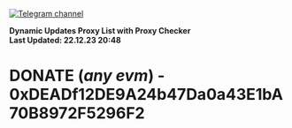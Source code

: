 [![Telegram channel](https://img.shields.io/endpoint?url=https://runkit.io/damiankrawczyk/telegram-badge/branches/master?url=https://t.me/n4z4v0d)](https://t.me/n4z4v0d) 

**Dynamic Updates Proxy List with Proxy Checker**  
**Last Updated: 22.12.23 20:48**

# DONATE (_any evm_) - 0xDEADf12DE9A24b47Da0a43E1bA70B8972F5296F2
